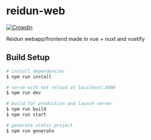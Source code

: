 # reidun-web
[![Crowdin](https://badges.crowdin.net/reidun/localized.svg)](https://crowdin.com/project/reidun)

Reidun webapp/frontend made in vue + nuxt and vuetify

## Build Setup

``` bash
# install dependencies
$ npm run install

# serve with hot reload at localhost:3000
$ npm run dev

# build for production and launch server
$ npm run build
$ npm run start

# generate static project
$ npm run generate
```


